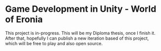 # Game Development in Unity - World of Eronia

This project is in-progress. This will be my Diploma thesis, once I finish it.
After that, hopefully I can publish a new iteration based of this project, which will be free to play and also open source.
